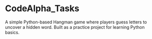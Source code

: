 # CodeAlpha_Tasks
A simple Python-based Hangman game where players guess letters to uncover a hidden word. Built as a practice project for learning Python basics.
